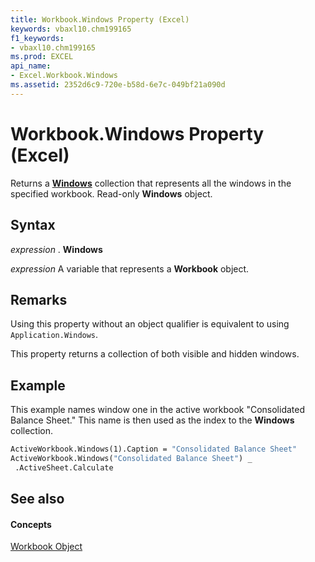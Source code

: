 ```yaml
---
title: Workbook.Windows Property (Excel)
keywords: vbaxl10.chm199165
f1_keywords:
- vbaxl10.chm199165
ms.prod: EXCEL
api_name:
- Excel.Workbook.Windows
ms.assetid: 2352d6c9-720e-b58d-6e7c-049bf21a090d
---
```



# Workbook.Windows Property (Excel)

Returns a  **[Windows](windows-object-excel.md)** collection that represents all the windows in the specified workbook. Read-only **Windows** object.


## Syntax

 _expression_ . **Windows**

 _expression_ A variable that represents a **Workbook** object.


## Remarks

Using this property without an object qualifier is equivalent to using  `Application.Windows`.

This property returns a collection of both visible and hidden windows.


## Example

This example names window one in the active workbook "Consolidated Balance Sheet." This name is then used as the index to the  **Windows** collection.


```vb
ActiveWorkbook.Windows(1).Caption = "Consolidated Balance Sheet" 
ActiveWorkbook.Windows("Consolidated Balance Sheet") _ 
 .ActiveSheet.Calculate
```


## See also


#### Concepts


[Workbook Object](workbook-object-excel.md)

